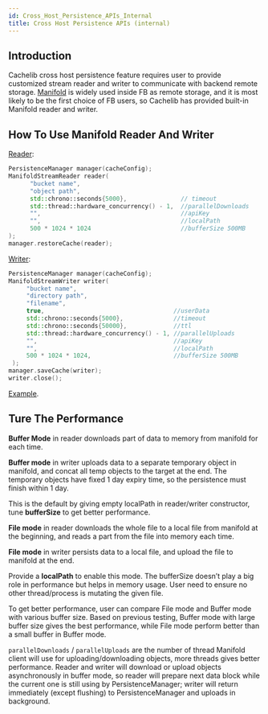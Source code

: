 ```yaml
---
id: Cross_Host_Persistence_APIs_Internal
title: Cross Host Persistence APIs (internal)
---
```


## Introduction
Cachelib cross host persistence feature requires user to provide customized stream reader and writer to communicate with backend remote storage. [Manifold](https://www.internalfb.com/intern/wiki/Manifold/Manifold_Overview/) is widely used inside FB as remote storage, and it is most likely to be the first choice of FB users, so Cachelib has provided built-in Manifold reader and writer.

## How To Use Manifold Reader And Writer
[Reader](https://www.internalfb.com/diff/D29218346):
```cpp
PersistenceManager manager(cacheConfig);
ManifoldStreamReader reader(
      "bucket name",
      "object path",
      std::chrono::seconds{5000},               // timeout
      std::thread::hardware_concurrency() - 1,  //parallelDownloads
      "",                                       //apiKey
      "",                                       //localPath
      500 * 1024 * 1024                         //bufferSize 500MB
);
manager.restoreCache(reader);
```

[Writer](https://www.internalfb.com/diff/D29218345):
```cpp
PersistenceManager manager(cacheConfig);
ManifoldStreamWriter writer(
     "bucket name",
     "directory path",
     "filename",
     true,                                    //userData
     std::chrono::seconds{5000},              //timeout
     std::chrono::seconds{50000},             //ttl
     std::thread::hardware_concurrency() - 1, //parallelUploads
     "",                                      //apiKey
     "",                                      //localPath
     500 * 1024 * 1024,                       //bufferSize 500MB
 );
manager.saveCache(writer);
writer.close();
```
[Example](https://www.internalfb.com/diff/D28423748).


## Ture The Performance
**Buffer Mode** in reader downloads part of data to memory from manifold for each time.

**Buffer mode** in writer uploads data to a separate temporary object in manifold, and concat all temp objects to the target at the end. The temporary objects have fixed 1 day expiry time, so the persistence must finish within 1 day.

This is the default by giving empty localPath in reader/writer constructor, tune **bufferSize** to get better performance.

**File mode** in reader downloads the whole file to a local file from manifold at the beginning, and reads a part from the file into memory each time.

**File mode** in writer persists data to a local file, and upload the file to manifold at the end.

Provide a **localPath** to enable this mode. The bufferSize doesn’t play a big role in performance but helps in memory usage. User need to ensure no other thread/process is mutating the given file.

To get better performance, user can compare File mode and Buffer mode with various buffer size. Based on previous testing, Buffer mode with large buffer size gives the best performance, while File mode perform better than a small buffer in Buffer mode.

`parallelDownloads` / `parallelUploads` are the number of thread Manifold client will use for uploading/downloading objects, more threads gives better performance. Reader and writer will download or upload objects asynchronously in buffer mode, so reader will prepare next data block while the current one is still using by PersistenceManager; writer will return immediately (except flushing) to PersistenceManager and uploads in background.
